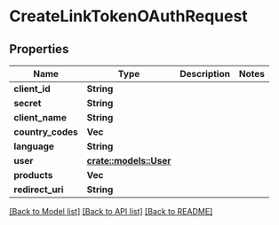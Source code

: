 # CreateLinkTokenOAuthRequest

## Properties

Name | Type | Description | Notes
------------ | ------------- | ------------- | -------------
**client_id** | **String** |  | 
**secret** | **String** |  | 
**client_name** | **String** |  | 
**country_codes** | **Vec<String>** |  | 
**language** | **String** |  | 
**user** | [**crate::models::User**](User.md) |  | 
**products** | **Vec<String>** |  | 
**redirect_uri** | **String** |  | 

[[Back to Model list]](../README.md#documentation-for-models) [[Back to API list]](../README.md#documentation-for-api-endpoints) [[Back to README]](../README.md)


